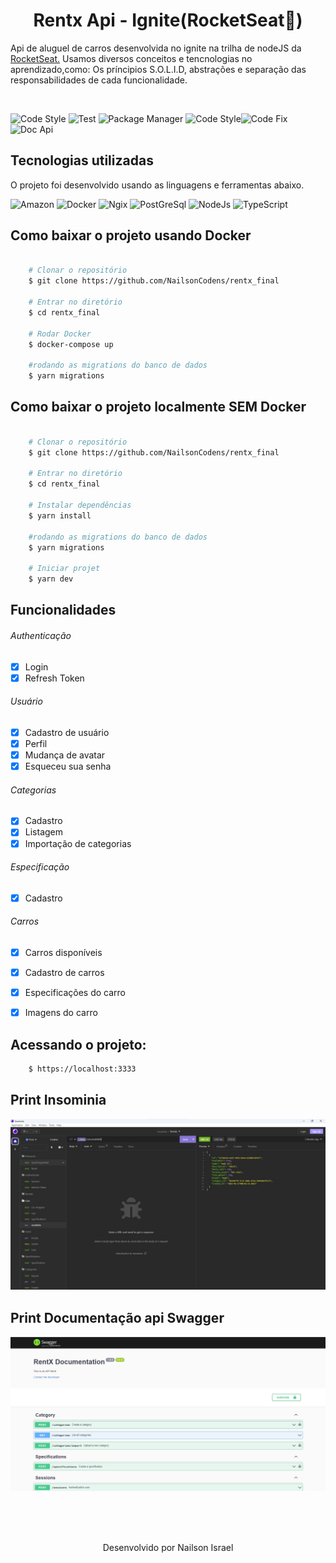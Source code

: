 

<h1 align="center">
   Rentx Api - Ignite(RocketSeat🚀)
</h1>

Api de aluguel de carros desenvolvida no ignite na trilha de nodeJS da <a target="_blank" href="https://www.rocketseat.com.br/">RocketSeat.</a>
Usamos diversos conceitos e tencnologias no aprendizado,como: Os príncipios S.O.L.I.D, abstrações e separação das responsabilidades de cada funcionalidade.

<br/>

![Code Style](https://img.shields.io/static/v1?style=flat-square&logo=codecov&logoColor=&label=Codecov&message=75%&color=b3cc28) ![Test](https://img.shields.io/static/v1?style=flat-square&logo=jest&logoColor=white&label=Tested%20Jest&message=29.4.1&color=913F56) ![Package Manager](https://img.shields.io/static/v1?style=flat-square&logo=yarn&logoColor=white&label=Yarn&message=1.22.19&color=2A87B1) ![Code Style](https://img.shields.io/static/v1?style=flat-square&logo=prettier&logoColor=white&label=Code%20Style%20Prettier&message=2.7.1&color=EAB13B)![Code Fix](https://img.shields.io/static/v1?style=flat-square&logo=eslint&logoColor=white&label=Code%20Style%20Prettier&message=8.0.1&color=472FB9) ![Doc Api](https://img.shields.io/static/v1?style=flat-square&logo=swagger&logoColor=white&label=Documentaçao%20Api&message=Swagger&color=85EA2D)

## Tecnologias utilizadas
O projeto foi desenvolvido usando as linguagens e ferramentas abaixo.

![Amazon](https://img.shields.io/badge/Amazon_AWS-232F3E?style=for-the-badge&logo=amazon-aws&logoColor=white) ![Docker](https://img.shields.io/badge/Docker-2496ED?style=for-the-badge&logo=docker&logoColor=white) ![Ngix](https://img.shields.io/badge/Nginx-009639?style=for-the-badge&logo=nginx&logoColor=white) ![PostGreSql](https://img.shields.io/badge/PostgreSQL-316192?style=for-the-badge&logo=postgresql&logoColor=white) ![NodeJs](https://img.shields.io/badge/Node.js-43853D?style=for-the-badge&logo=node.js&logoColor=white) ![TypeScript](https://img.shields.io/badge/TypeScript-007ACC?style=for-the-badge&logo=typescript&logoColor=white)

## Como baixar o projeto usando Docker

```bash

    # Clonar o repositório
    $ git clone https://github.com/NailsonCodens/rentx_final

    # Entrar no diretório
    $ cd rentx_final

    # Rodar Docker
    $ docker-compose up 

    #rodando as migrations do banco de dados
    $ yarn migrations
```

## Como baixar o projeto localmente SEM Docker

```bash

    # Clonar o repositório
    $ git clone https://github.com/NailsonCodens/rentx_final

    # Entrar no diretório
    $ cd rentx_final

    # Instalar dependências
    $ yarn install

    #rodando as migrations do banco de dados
    $ yarn migrations

    # Iniciar projet
    $ yarn dev
```

## Funcionalidades
###### Authenticação
- [x] Login
- [x] Refresh Token
###### Usuário
- [x] Cadastro de usuário
- [x] Perfil
- [x] Mudança de avatar
- [x] Esqueceu sua senha
###### Categorias
- [x] Cadastro
- [x] Listagem
- [x] Importação de categorias
###### Especificação
- [x] Cadastro
###### Carros
- [x] Carros disponíveis
- [x] Cadastro de carros
- [x] Especificações do carro
- [x] Imagens do carro  


## Acessando o projeto:
```bash
    $ https://localhost:3333
```

## Print Insominia
<img title="a title" alt="Alt text" src="https://github.com/NailsonCodens/rentx_final/blob/main/prints/ba686f34-348e-412e-b4c6-0165a794fbad.png?raw=true">


## Print Documentação api Swagger
<img title="a title" alt="Alt text" src="https://github.com/NailsonCodens/rentx_final/blob/main/prints/2c6810c8-1de9-4134-ad12-63c12be67d42.png?raw=true
">

</br></br></br>
<p align="center">
  Desenvolvido por Nailson Israel
</p>
